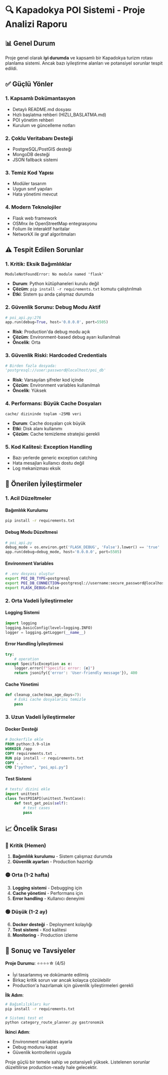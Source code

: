 # 🔍 Kapadokya POI Sistemi - Proje Analizi Raporu

## 📊 Genel Durum
Proje genel olarak **iyi durumda** ve kapsamlı bir Kapadokya turizm rotası planlama sistemi. Ancak bazı iyileştirme alanları ve potansiyel sorunlar tespit edildi.

## ✅ Güçlü Yönler

### 1. **Kapsamlı Dokümantasyon**
- Detaylı README.md dosyası
- Hızlı başlatma rehberi (HIZLI_BASLATMA.md)
- POI yönetim rehberi
- Kurulum ve güncelleme notları

### 2. **Çoklu Veritabanı Desteği**
- PostgreSQL/PostGIS desteği
- MongoDB desteği
- JSON fallback sistemi

### 3. **Temiz Kod Yapısı**
- Modüler tasarım
- Uygun sınıf yapıları
- Hata yönetimi mevcut

### 4. **Modern Teknolojiler**
- Flask web framework
- OSMnx ile OpenStreetMap entegrasyonu
- Folium ile interaktif haritalar
- NetworkX ile graf algoritmaları

## ⚠️ Tespit Edilen Sorunlar

### 1. **Kritik: Eksik Bağımlılıklar**
```
ModuleNotFoundError: No module named 'flask'
```
- **Durum**: Python kütüphaneleri kurulu değil
- **Çözüm**: `pip install -r requirements.txt` komutu çalıştırılmalı
- **Etki**: Sistem şu anda çalışmaz durumda

### 2. **Güvenlik Sorunu: Debug Modu Aktif**
```python
# poi_api.py:276
app.run(debug=True, host='0.0.0.0', port=5505)
```
- **Risk**: Production'da debug modu açık
- **Çözüm**: Environment-based debug ayarı kullanılmalı
- **Öncelik**: Orta

### 3. **Güvenlik Riski: Hardcoded Credentials**
```python
# Birden fazla dosyada:
'postgresql://user:password@localhost/poi_db'
```
- **Risk**: Varsayılan şifreler kod içinde
- **Çözüm**: Environment variables kullanılmalı
- **Öncelik**: Yüksek

### 4. **Performans: Büyük Cache Dosyaları**
```
cache/ dizininde toplam ~25MB veri
```
- **Durum**: Cache dosyaları çok büyük
- **Etki**: Disk alanı kullanımı
- **Çözüm**: Cache temizleme stratejisi gerekli

### 5. **Kod Kalitesi: Exception Handling**
- Bazı yerlerde generic exception catching
- Hata mesajları kullanıcı dostu değil
- Log mekanizması eksik

## 🔧 Önerilen İyileştirmeler

### 1. **Acil Düzeltmeler**

#### Bağımlılık Kurulumu
```bash
pip install -r requirements.txt
```

#### Debug Modu Düzeltmesi
```python
# poi_api.py
debug_mode = os.environ.get('FLASK_DEBUG', 'False').lower() == 'true'
app.run(debug=debug_mode, host='0.0.0.0', port=5505)
```

#### Environment Variables
```bash
# .env dosyası oluştur
export POI_DB_TYPE=postgresql
export POI_DB_CONNECTION=postgresql://username:secure_password@localhost/poi_db
export FLASK_DEBUG=false
```

### 2. **Orta Vadeli İyileştirmeler**

#### Logging Sistemi
```python
import logging
logging.basicConfig(level=logging.INFO)
logger = logging.getLogger(__name__)
```

#### Error Handling İyileştirmesi
```python
try:
    # operation
except SpecificException as e:
    logger.error(f"Specific error: {e}")
    return jsonify({'error': 'User-friendly message'}), 400
```

#### Cache Yönetimi
```python
def cleanup_cache(max_age_days=7):
    # Eski cache dosyalarını temizle
    pass
```

### 3. **Uzun Vadeli İyileştirmeler**

#### Docker Desteği
```dockerfile
# Dockerfile ekle
FROM python:3.9-slim
WORKDIR /app
COPY requirements.txt .
RUN pip install -r requirements.txt
COPY . .
CMD ["python", "poi_api.py"]
```

#### Test Sistemi
```python
# tests/ dizini ekle
import unittest
class TestPOIAPI(unittest.TestCase):
    def test_get_pois(self):
        # test cases
        pass
```

## 📈 Öncelik Sırası

### 🔴 Kritik (Hemen)
1. **Bağımlılık kurulumu** - Sistem çalışmaz durumda
2. **Güvenlik ayarları** - Production hazırlığı

### 🟡 Orta (1-2 hafta)
3. **Logging sistemi** - Debugging için
4. **Cache yönetimi** - Performans için
5. **Error handling** - Kullanıcı deneyimi

### 🟢 Düşük (1-2 ay)
6. **Docker desteği** - Deployment kolaylığı
7. **Test sistemi** - Kod kalitesi
8. **Monitoring** - Production izleme

## 🎯 Sonuç ve Tavsiyeler

**Proje Durumu**: ⭐⭐⭐⭐☆ (4/5)
- İyi tasarlanmış ve dokümante edilmiş
- Birkaç kritik sorun var ancak kolayca çözülebilir
- Production'a hazırlamak için güvenlik iyileştirmeleri gerekli

**İlk Adım**: 
```bash
# Bağımlılıkları kur
pip install -r requirements.txt

# Sistemi test et
python category_route_planner.py gastronomik
```

**İkinci Adım**:
- Environment variables ayarla
- Debug modunu kapat
- Güvenlik kontrollerini uygula

Proje güçlü bir temele sahip ve potansiyeli yüksek. Listelenen sorunlar düzeltilirse production-ready hale gelecektir.